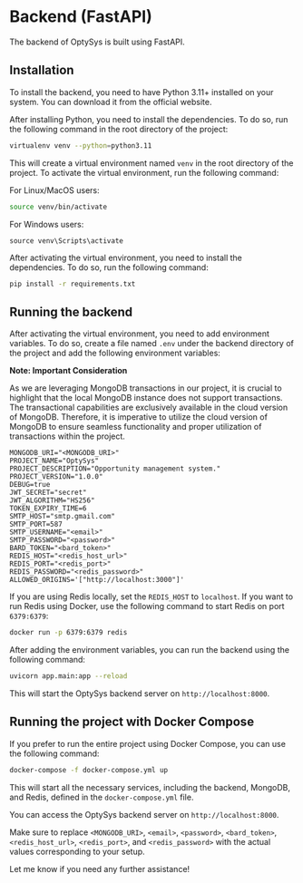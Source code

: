 # Backend (FastAPI)

The backend of OptySys is built using FastAPI.

## Installation

To install the backend, you need to have Python 3.11+ installed on your system. You can download it from the official website.

After installing Python, you need to install the dependencies. To do so, run the following command in the root directory of the project:

```bash
virtualenv venv --python=python3.11
```

This will create a virtual environment named `venv` in the root directory of the project. To activate the virtual environment, run the following command:

For Linux/MacOS users:

```bash
source venv/bin/activate
```

For Windows users:

```shell
source venv\Scripts\activate
```

After activating the virtual environment, you need to install the dependencies. To do so, run the following command:

```bash
pip install -r requirements.txt
```

## Running the backend

After activating the virtual environment, you need to add environment variables. To do so, create a file named `.env` under the backend directory of the project and add the following environment variables:

**Note: Important Consideration**

As we are leveraging MongoDB transactions in our project, it is crucial to highlight that the local MongoDB instance does not support transactions. The transactional capabilities are exclusively available in the cloud version of MongoDB. Therefore, it is imperative to utilize the cloud version of MongoDB to ensure seamless functionality and proper utilization of transactions within the project.

```env
MONGODB_URI="<MONGODB_URI>"
PROJECT_NAME="OptySys"
PROJECT_DESCRIPTION="Opportunity management system."
PROJECT_VERSION="1.0.0"
DEBUG=true
JWT_SECRET="secret"
JWT_ALGORITHM="HS256"
TOKEN_EXPIRY_TIME=6
SMTP_HOST="smtp.gmail.com"
SMTP_PORT=587
SMTP_USERNAME="<email>"
SMTP_PASSWORD="<password>"
BARD_TOKEN="<bard_token>"
REDIS_HOST="<redis_host_url>"
REDIS_PORT="<redis_port>"
REDIS_PASSWORD="<redis_password>"
ALLOWED_ORIGINS='["http://localhost:3000"]'
```

If you are using Redis locally, set the `REDIS_HOST` to `localhost`. If you want to run Redis using Docker, use the following command to start Redis on port `6379:6379`:

```bash
docker run -p 6379:6379 redis
```

After adding the environment variables, you can run the backend using the following command:

```bash
uvicorn app.main:app --reload
```

This will start the OptySys backend server on `http://localhost:8000`.

## Running the project with Docker Compose

If you prefer to run the entire project using Docker Compose, you can use the following command:

```bash
docker-compose -f docker-compose.yml up
```

This will start all the necessary services, including the backend, MongoDB, and Redis, defined in the `docker-compose.yml` file.

You can access the OptySys backend server on `http://localhost:8000`.

Make sure to replace `<MONGODB_URI>`, `<email>`, `<password>`, `<bard_token>`, `<redis_host_url>`, `<redis_port>`, and `<redis_password>` with the actual values corresponding to your setup.

Let me know if you need any further assistance!
